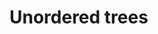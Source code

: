 
<!-- ======================================================================= -->
# Unordered trees
